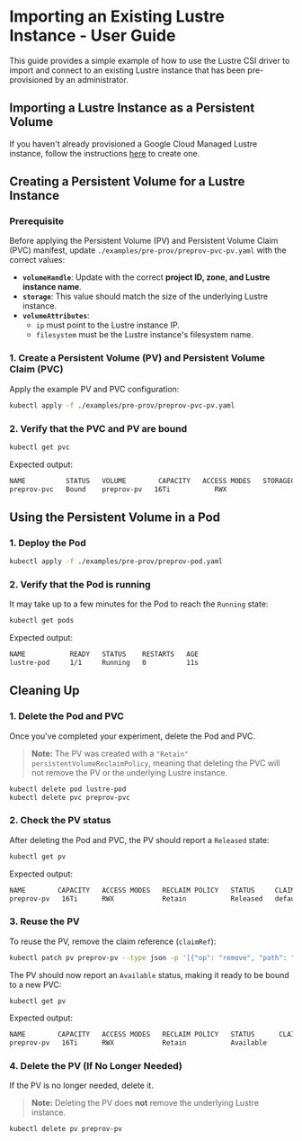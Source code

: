 <!--
Copyright 2025 Google LLC

Licensed under the Apache License, Version 2.0 (the "License");
you may not use this file except in compliance with the License.
You may obtain a copy of the License at

    https://www.apache.org/licenses/LICENSE-2.0

Unless required by applicable law or agreed to in writing, software
distributed under the License is distributed on an "AS IS" BASIS,
WITHOUT WARRANTIES OR CONDITIONS OF ANY KIND, either express or implied.
See the License for the specific language governing permissions and
limitations under the License.
-->

# Importing an Existing Lustre Instance - User Guide

This guide provides a simple example of how to use the Lustre CSI driver to import and connect to an existing Lustre instance that has been pre-provisioned by an administrator.

## Importing a Lustre Instance as a Persistent Volume

If you haven't already provisioned a Google Cloud Managed Lustre instance, follow the instructions [here](https://cloud.google.com/managed-lustre/docs/create-instance) to create one.

## Creating a Persistent Volume for a Lustre Instance

### **Prerequisite**

Before applying the Persistent Volume (PV) and Persistent Volume Claim (PVC) manifest, update `./examples/pre-prov/preprov-pvc-pv.yaml` with the correct values:

- **`volumeHandle`**: Update with the correct **project ID, zone, and Lustre instance name**.
- **`storage`**: This value should match the size of the underlying Lustre instance.
- **`volumeAttributes`**:
  - `ip` must point to the Lustre instance IP.
  - `filesystem` must be the Lustre instance's filesystem name.

### 1. Create a Persistent Volume (PV) and Persistent Volume Claim (PVC)

Apply the example PV and PVC configuration:

```bash
kubectl apply -f ./examples/pre-prov/preprov-pvc-pv.yaml
```

### 2. Verify that the PVC and PV are bound

```bash
kubectl get pvc
```

Expected output:

```bash
NAME          STATUS   VOLUME        CAPACITY   ACCESS MODES   STORAGECLASS   AGE
preprov-pvc   Bound    preprov-pv   16Ti           RWX                        76s
```

## Using the Persistent Volume in a Pod

### 1. Deploy the Pod

```bash
kubectl apply -f ./examples/pre-prov/preprov-pod.yaml
```

### 2. Verify that the Pod is running

It may take up to a few minutes for the Pod to reach the `Running` state:

```bash
kubectl get pods
```

Expected output:

```bash
NAME           READY   STATUS    RESTARTS   AGE
lustre-pod     1/1     Running   0          11s
```

## Cleaning Up

### 1. Delete the Pod and PVC

Once you've completed your experiment, delete the Pod and PVC.

> **Note:** The PV was created with a `"Retain"` `persistentVolumeReclaimPolicy`, meaning that deleting the PVC will not remove the PV or the underlying Lustre instance.

```bash
kubectl delete pod lustre-pod
kubectl delete pvc preprov-pvc
```

### 2. Check the PV status

After deleting the Pod and PVC, the PV should report a `Released` state:

```bash
kubectl get pv
```

Expected output:

```bash
NAME        CAPACITY   ACCESS MODES   RECLAIM POLICY   STATUS     CLAIM                 STORAGECLASS   REASON   AGE
preprov-pv   16Ti      RWX            Retain           Released   default/preprov-pvc                           2m28s
```

### 3. Reuse the PV

To reuse the PV, remove the claim reference (`claimRef`):

```bash
kubectl patch pv preprov-pv --type json -p '[{"op": "remove", "path": "/spec/claimRef"}]'
```

The PV should now report an `Available` status, making it ready to be bound to a new PVC:

```bash
kubectl get pv
```

Expected output:

```bash
NAME        CAPACITY   ACCESS MODES   RECLAIM POLICY   STATUS      CLAIM   STORAGECLASS   REASON   AGE
preprov-pv   16Ti      RWX            Retain           Available                                   19m
```

### 4. Delete the PV (If No Longer Needed)

If the PV is no longer needed, delete it.

> **Note:** Deleting the PV does **not** remove the underlying Lustre instance.

```bash
kubectl delete pv preprov-pv
```
